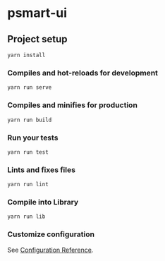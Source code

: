 # psmart-ui

## Project setup

```
yarn install
```

### Compiles and hot-reloads for development

```
yarn run serve
```

### Compiles and minifies for production

```
yarn run build
```

### Run your tests

```
yarn run test
```

### Lints and fixes files

```
yarn run lint
```

### Compile into Library

```
yarn run lib
```

### Customize configuration

See [Configuration Reference](https://cli.vuejs.org/config/).
